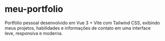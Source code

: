 # meu-portfolio

Portfólio pessoal desenvolvido em Vue 3 + Vite com Tailwind CSS, exibindo meus projetos, habilidades e informações de contato em uma interface leve, responsiva e moderna.
